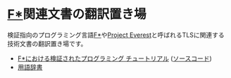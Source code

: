 # [F*](https://fstar-lang.org/)関連文書の翻訳置き場

検証指向のプログラミング言語[F*](https://fstar-lang.org/)や[Project Everest](https://project-everest.github.io/)と呼ばれるTLSに関連する技術文書の翻訳置き場です。

* [F*における検証されたプログラミング チュートリアル](http://fstar-ja.metasepi.org/doc/tutorial/) ([ソースコード](./tutorial))
* [用語辞書](./dictionary/Dictionary.md)
